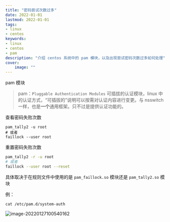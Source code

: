 ```yaml
---
title: "密码尝试次数过多" 
date: 2022-01-01
lastmod: 2022-01-01
tags: 
- linux
- centos
keywords:
- linux
- centos
- pam
description: "介绍 centos 系统中的 pam 模块，以及出现尝试密码次数过多如何处理" 
cover:
    image: "" 
---
```


pam 模块

> pam：`Pluggable Authentication Modules` 可插拔的认证模块，linux 中的认证方式，“可插拔的”说明可以按需对认证内容进行变更。与 nsswitch 一样，也是**一个**通用框架。只不过是提供认证功能的。

查看密码失败次数

```textile
pam_tally2 -u root
# 或者
faillock --user root
```

重置密码失败次数

```bash
pam_tally2 -r -u root
# 或者
faillock --user root --reset
```

具体取决于在规则文件中使用的是 `pam_faillock.so` 模块还是 `pam_tally2.so` 模块

例：

```textile
cat /etc/pam.d/system-auth
```

![image-20220127100540162](https://image.lvbibir.cn/blog/image-20220127100540162.png)
